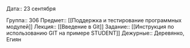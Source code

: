 Дата::  23 сентября

Группа:: 306
Предмет:: [[Поддержка и тестирование программных модулей]]
Лекция:: [[Введение в Git]]
Задание:: [[Инструкция по использованию GIT на примере STUDENT]]
Дежурные:: Деревянко, Егиян
